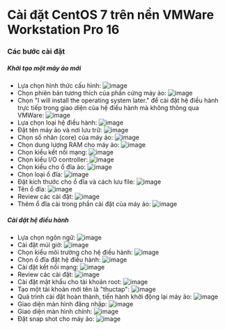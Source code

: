 # Cài đặt CentOS 7 trên nền VMWare Workstation Pro 16
### Các bước cài đặt
##### Khởi tạo một máy ảo mới
- Lựa chọn hình thức cấu hình:
![image](./image/Install/CentOS%201.png)
- Chọn phiên bản tương thích của phần cứng máy ảo:
![image](./image/Install/CentOS%202.png)
- Chọn "I will install the operating system later." để cài đặt hệ điều hành trực tiếp trong giao diện của hệ điều hành mà không thông qua VMWare:
![image](./image/Install/CentOS%203.png)
- Lựa chọn loại hệ điều hành:
![image](./image/Install/CentOS%204.png)
- Đặt tên máy ảo và nơi lưu trữ:
![image](./image/Install/CentOS%205.png)
- Chọn số nhân (core) của máy ảo:
![image](./image/Install/CentOS%206.png)
- Chọn dung lượng RAM cho máy ảo:
![image](./image/Install/CentOS%207.png)
- Chọn kiểu kết nối mạng:
![image](./image/Install/CentOS%208.png)
- Chọn kiểu I/O controller:
![image](./image/Install/CentOS%209.png)
- Chọn kiểu cho ổ đĩa ảo:
![image](./image/Install/CentOS%2010.png)
- Chọn loại ổ đĩa:
![image](./image/Install/CentOS%2011.png)
- Đặt kích thước cho ổ đĩa và cách lưu file:
![image](./image/Install/CentOS%2012.png)
- Tên ổ đĩa:
![image](./image/Install/CentOS%2013.png)
- Review các cài đặt:
![image](./image/Install/CentOS%2014.png)
- Thêm ổ đĩa cài trong phần cài đặt của máy ảo:
![image](./image/Install/CentOS%2015.png)

##### Cài đặt hệ điều hành
- Lựa chọn ngôn ngữ:
![image](./image/Install/CentOS%2016.png)
- Cài đặt múi giờ:
![image](./image/Install/CentOS%2017.png)
- Chọn kiểu môi trường cho hệ điều hành:
![image](./image/Install/CentOS%2018.png)
- Chọn ổ đĩa đặt hệ điều hành:
![image](./image/Install/CentOS%2019.png)
- Cài đặt kết nối mạng:
![image](./image/Install/CentOS%2020.png)
- Review các cài đặt:
![image](./image/Install/CentOS%2021.png)
- Cài đặt mật khẩu cho tài khoản root:
![image](./image/Install/CentOS%2022.png)
- Tạo một tài khoản mới tên là "thuctap":
![image](./image/Install/CentOS%2023.png)
- Quá trình cài đặt hoàn thành, tiến hành khởi động lại máy ảo:
![image](./image/Install/CentOS%2024.png)
- Giao diện màn hình đăng nhập:
![image](./image/Install/CentOS%2025.png)
- Giao diện màn hình chính:
![image](./image/Install/CentOS%2026.png)
- Đặt snap shot cho máy ảo:
![image](./image/Install/CentOS%2027.png)